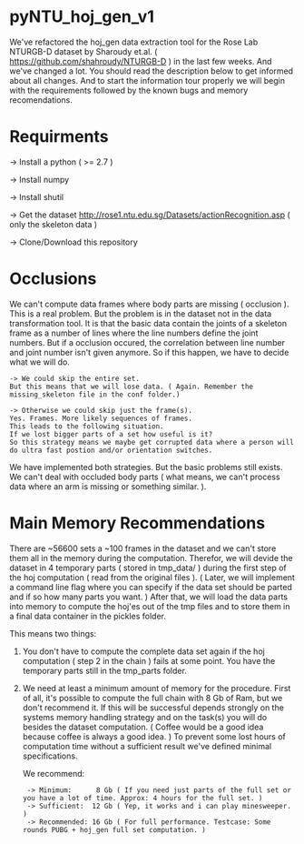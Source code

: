 # pyNTU_hoj_gen_v1

We've refactored the hoj_gen data extraction tool for the Rose Lab NTURGB-D dataset by Sharoudy et.al. ( https://github.com/shahroudy/NTURGB-D ) in the last few weeks.
And we've changed a lot.
You should read the description below to get informed about all changes.
And to start the information tour properly we will begin with the requirements followed by the known bugs and memory recomendations.

# Requirments #

-> Install a python ( >= 2.7 )

-> Install numpy 

-> Install shutil 

-> Get the dataset http://rose1.ntu.edu.sg/Datasets/actionRecognition.asp ( only the skeleton data )

-> Clone/Download this repository

# Occlusions # 

We can't compute data frames where body parts are missing ( occlusion ).
This is a real problem. But the problem is in the dataset not in the data transformation tool.
It is that the basic data contain the joints of a skeleton frame as a number of lines where the line numbers define the joint numbers.
But if a occlusion occured, the correlation between line number and joint number isn't given anymore.
So if this happen, we have to decide what we will do.

	-> We could skip the entire set.
	But this means that we will lose data. ( Again. Remember the missing_skeleton file in the conf folder.)

	-> Otherwise we could skip just the frame(s).
	Yes. Frames. More likely sequences of frames.
	This leads to the following situation.
	If we lost bigger parts of a set how useful is it?
	So this strategy means we maybe get corrupted data where a person will do ultra fast postion and/or orientation switches.

We have implemented both strategies.
But the basic problems still exists. 
We can't deal with occluded body parts ( what means, we can't process data where an arm is missing or something similar. ).	

# Main Memory Recommendations #

There are ~56600 sets a ~100 frames in the dataset and we can't store them all in the memory during the computation.
Therefor, we will devide the dataset in 4 temporary parts ( stored in tmp_data/ ) during the first step of the hoj computation ( read from the original files ). 
( Later, we will implement a command line flag where you can specify if the data set should be parted and if so how many parts you want. )
After that, we will load the data parts into memory to compute the hoj'es out of the tmp files and to store them in a final data container in the pickles folder.

This means two things:

1) You don't have to compute the complete data set again if the hoj computation ( step 2 in the chain ) fails at some point. 
	You have the temporary parts still in the tmp_parts folder. 

2) We need at least a minimum amount of memory for the procedure.
	First of all, it's possible to compute the full chain with 8 Gb of Ram, but we don't recommend it.
	If this will be successful depends strongly on the systems memory handling strategy and on the task(s) you will do besides the dataset computation. 
	( Coffee would be a good idea because coffee is always a good idea. )
	To prevent some lost hours of computation time without a sufficient result we've defined minimal specifications.

	We recommend: 
  
		-> Minimum:      8 Gb ( If you need just parts of the full set or you have a lot of time. Approx: 4 hours for the full set. )
		-> Sufficient:  12 Gb ( Yep, it works and i can play minesweeper. )
		-> Recommended: 16 Gb ( For full performance. Testcase: Some rounds PUBG + hoj_gen full set computation. )
